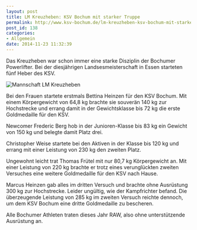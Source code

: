 ```yaml
---
layout: post
title: LM Kreuzheben: KSV Bochum mit starker Truppe
permalink: http://www.ksv-bochum.de/lm-kreuzheben-ksv-bochum-mit-starker-truppe
post_id: 138
categories: 
- Allgemein
date: 2014-11-23 11:32:39
---
```


Das Kreuzheben war schon immer eine starke Disziplin der Bochumer Powerlifter. Bei der diesjährigen Landsesmeisterschaft in Essen starteten fünf Heber des KSV.


![Mannschaft LM Kreuzheben](http://www.ksv-bochum.de/wp-content/uploads/2014/11/10177918_746107578759310_7430340619122081981_n-e1416735045826.jpg)

Bei den Frauen startete erstmals Bettina Heinzen für den KSV Bochum. Mit einem Körpergewicht von 64,8 kg brachte sie souverän 140 kg zur Hochstrecke und errang damit in der Gewichtsklasse bis 72 kg die erste Goldmedaille für den KSV.

Newcomer Frederic Berg hob in der Junioren-Klasse bis 83 kg ein Gewicht von 150 kg und belegte damit Platz drei.

Christopher Weise startete bei den Aktiven in der Klasse bis 120 kg und errang mit einer Leistung von 230 kg den zweiten Platz.

Ungewohnt leicht trat Thomas Frütel mit nur 80,7 kg Körpergewicht an. Mit einer Leistung von 220 kg brachte er trotz eines verunglückten zweiten Versuches eine weitere Goldmedaille für den KSV nach Hause.

Marcus Heinzen gab alles im dritten Versuch und brachte ohne Ausrüstung 300 kg zur Hochstrecke. Leider ungültig, wie der Kampfrichter befand. Die überzeugende Leistung von 285 kg im zweiten Versuch reichte dennoch, um dem KSV Bochum eine dritte Goldmedaille zu bescheren.

Alle Bochumer Athleten traten dieses Jahr RAW, also ohne unterstützende Ausrüstung an.
